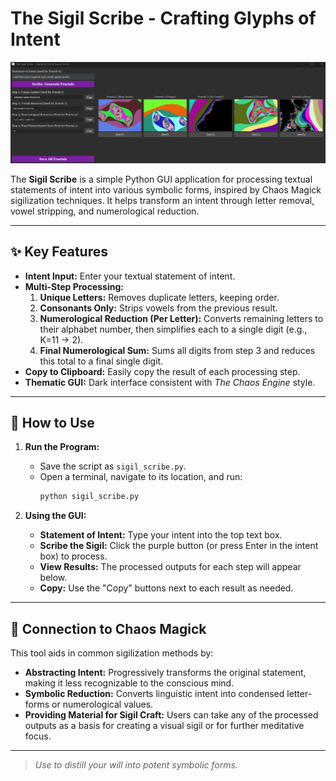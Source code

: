 # The Sigil Scribe - Crafting Glyphs of Intent

![Example GUI](ex.png)

The **Sigil Scribe** is a simple Python GUI application for processing textual statements of intent into various symbolic forms, inspired by Chaos Magick sigilization techniques. It helps transform an intent through letter removal, vowel stripping, and numerological reduction.

---

## ✨ Key Features

* **Intent Input:** Enter your textual statement of intent.
* **Multi-Step Processing:**
  1. **Unique Letters:** Removes duplicate letters, keeping order.  
  2. **Consonants Only:** Strips vowels from the previous result.  
  3. **Numerological Reduction (Per Letter):** Converts remaining letters to their alphabet number, then simplifies each to a single digit (e.g., K=11 → 2).  
  4. **Final Numerological Sum:** Sums all digits from step 3 and reduces this total to a final single digit.  
* **Copy to Clipboard:** Easily copy the result of each processing step.  
* **Thematic GUI:** Dark interface consistent with *The Chaos Engine* style.  

---

## 🚀 How to Use

1. **Run the Program:**
   * Save the script as `sigil_scribe.py`.
   * Open a terminal, navigate to its location, and run:  
     ```bash
     python sigil_scribe.py
     ```

2. **Using the GUI:**
   * **Statement of Intent:** Type your intent into the top text box.  
   * **Scribe the Sigil:** Click the purple button (or press Enter in the intent box) to process.  
   * **View Results:** The processed outputs for each step will appear below.  
   * **Copy:** Use the "Copy" buttons next to each result as needed.  

---

## 🔮 Connection to Chaos Magick

This tool aids in common sigilization methods by:

* **Abstracting Intent:** Progressively transforms the original statement, making it less recognizable to the conscious mind.  
* **Symbolic Reduction:** Converts linguistic intent into condensed letter-forms or numerological values.  
* **Providing Material for Sigil Craft:** Users can take any of the processed outputs as a basis for creating a visual sigil or for further meditative focus.  

---

> *Use to distill your will into potent symbolic forms.*
